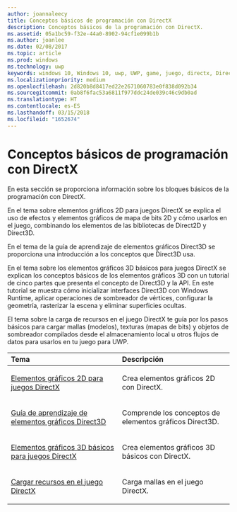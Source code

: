 ```yaml
---
author: joannaleecy
title: Conceptos básicos de programación con DirectX
description: Conceptos básicos de la programación con DirectX.
ms.assetid: 05a1bc59-f32e-44a0-8902-94cf1e099b1b
ms.author: joanlee
ms.date: 02/08/2017
ms.topic: article
ms.prod: windows
ms.technology: uwp
keywords: windows 10, Windows 10, uwp, UWP, game, juego, directx, DirectX, load, carga, rasterize, rasterizar, mesh, malla, bitmap, mapa de bits, 2D, 2D, 3D, 3D
ms.localizationpriority: medium
ms.openlocfilehash: 2d820b8d8417ed22e2671060783e0f838d092b34
ms.sourcegitcommit: 0ab8f6fac53a6811f977ddc24de039c46c9db0ad
ms.translationtype: HT
ms.contentlocale: es-ES
ms.lasthandoff: 03/15/2018
ms.locfileid: "1652674"
---
```

# <a name="fundamentals-of-directx-programming"></a>Conceptos básicos de programación con DirectX

En esta sección se proporciona información sobre los bloques básicos de la programación con DirectX.

En el tema sobre elementos gráficos 2D para juegos DirectX se explica el uso de efectos y elementos gráficos de mapa de bits 2D y cómo usarlos en el juego, combinando los elementos de las bibliotecas de Direct2D y Direct3D.

En el tema de la guía de aprendizaje de elementos gráficos Direct3D se proporciona una introducción a los conceptos que Direct3D usa.

En el tema sobre los elementos gráficos 3D básicos para juegos DirectX se explican los conceptos básicos de los elementos gráficos 3D con un tutorial de cinco partes que presenta el concepto de Direct3D y la API. En este tutorial se muestra cómo inicializar interfaces Direct3D con Windows Runtime, aplicar operaciones de sombreador de vértices, configurar la geometría, rasterizar la escena y eliminar superficies ocultas.

El tema sobre la carga de recursos en el juego DirectX te guía por los pasos básicos para cargar mallas (modelos), texturas (mapas de bits) y objetos de sombreador compilados desde el almacenamiento local u otros flujos de datos para usarlos en tu juego para UWP.

<table>
<colgroup>
<col width="50%" />
<col width="50%" />
</colgroup>
<thead>
<tr class="header">
<th align="left">Tema</th>
<th align="left">Descripción</th>
</tr>
</thead>
<tbody>
<tr class="odd">
<td align="left"><p><a href="working-with-2d-graphics-in-your-directx-game.md">Elementos gráficos 2D para juegos DirectX</a></p></td>
<td align="left"><p>Crea elementos gráficos 2D con DirectX.</p></td>
</tr>
<tr class="even">
<td align="left"><p><a href="https://msdn.microsoft.com/windows/uwp/graphics-concepts/index">Guía de aprendizaje de elementos gráficos Direct3D</a></p></td>
<td align="left"><p>Comprende los conceptos de elementos gráficos Direct3D.</p></td>
</tr>
<tr class="odd">
<td align="left"><p><a href="an-introduction-to-3d-graphics-with-directx.md">Elementos gráficos 3D básicos para juegos DirectX</a></p></td>
<td align="left"><p>Crea elementos gráficos 3D básicos con DirectX.</p></td>
</tr>
<tr class="even">
<td align="left"><p><a href="load-a-game-asset.md">Cargar recursos en el juego DirectX</a></p></td>
<td align="left"><p>Carga mallas en el juego DirectX.</p></td>
</tr>
</tbody>
</table>